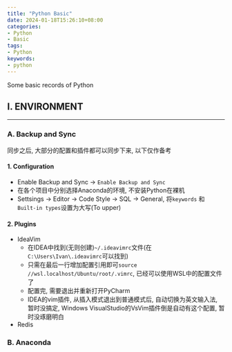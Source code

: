 ```yaml
---
title: "Python Basic"
date: 2024-01-18T15:26:10+08:00
categories:
- Python
- Basic
tags:
- Python
keywords:
- python
---
```


Some basic records of Python
<!--more-->

## I. ENVIRONMENT
---

### A. Backup and Sync
同步之后, 大部分的配置和插件都可以同步下来, 以下仅作备考

#### 1. Configuration
- Enable Backup and Sync -> `Enable Backup and Sync`
- 在各个项目中分别选择Anaconda的环境, 不安装Python在裸机
- Settsings -> Editor -> Code Style -> SQL -> General, 将`keywords` 和 `Built-in types`设置为大写(To upper)


#### 2. Plugins
- IdeaVim
  - 在IDEA中找到(无则创建)`~/.ideavimrc`文件(在`C:\Users\Ivan\.ideavimrc`可以找到)
  - 只需在最后一行增加配置引用即可`source //wsl.localhost/Ubuntu/root/.vimrc`, 已经可以使用WSL中的配置文件了
  - 配置完, 需要退出并重新打开PyCharm
  - IDEA的vim插件, 从插入模式退出到普通模式后, 自动切换为英文输入法, 暂时没搞定, Windows VisualStudio的VsVim插件倒是自动有这个配置, 暂时没琢磨明白
- Redis


### B. Anaconda
